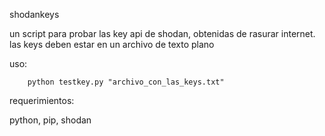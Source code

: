 shodankeys

un script para probar las key api de shodan, obtenidas de rasurar internet. las keys deben estar en un archivo de texto plano

uso:

        python testkey.py "archivo_con_las_keys.txt"

requerimientos:

python, pip, shodan
